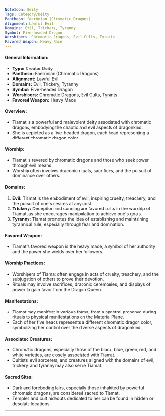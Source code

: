 ```yaml
---
NoteIcon: Deity
Tags: Category/Deity
Pantheon: Faerûnian (Chromatic Dragons)
Alignment: Lawful Evil
Domains: Evil, Trickery, Tyranny
Symbol: Five-headed Dragon
Worshipers: Chromatic Dragons, Evil Cults, Tyrants
Favored Weapon: Heavy Mace
---
```


#### General Information:

- **Type:** Greater Deity
- **Pantheon:** Faerûnian (Chromatic Dragons)
- **Alignment:** Lawful Evil
- **Domains:** Evil, Trickery, Tyranny
- **Symbol:** Five-headed Dragon
- **Worshipers:** Chromatic Dragons, Evil Cults, Tyrants
- **Favored Weapon:** Heavy Mace

#### Overview:

- Tiamat is a powerful and malevolent deity associated with chromatic dragons, embodying the chaotic and evil aspects of dragonkind.
- She is depicted as a five-headed dragon, each head representing a different chromatic dragon color.

#### Worship:

- Tiamat is revered by chromatic dragons and those who seek power through evil means.
- Worship often involves draconic rituals, sacrifices, and the pursuit of dominance over others.

#### Domains:

1. **Evil:** Tiamat is the embodiment of evil, inspiring cruelty, treachery, and the pursuit of one's desires at any cost.
2. **Trickery:** Deception and cunning are favored traits in the worship of Tiamat, as she encourages manipulation to achieve one's goals.
3. **Tyranny:** Tiamat promotes the idea of establishing and maintaining tyrannical rule, especially through fear and domination.

#### Favored Weapon:

- Tiamat's favored weapon is the heavy mace, a symbol of her authority and the power she wields over her followers.

#### Worship Practices:

- Worshipers of Tiamat often engage in acts of cruelty, treachery, and the subjugation of others to prove their devotion.
- Rituals may involve sacrifices, draconic ceremonies, and displays of power to gain favor from the Dragon Queen.

#### Manifestations:

- Tiamat may manifest in various forms, from a spectral presence during rituals to physical manifestations on the Material Plane.
- Each of her five heads represents a different chromatic dragon color, symbolizing her control over the diverse aspects of dragonkind.

#### Associated Creatures:

- Chromatic dragons, especially those of the black, blue, green, red, and white varieties, are closely associated with Tiamat.
- Cultists, evil sorcerers, and creatures aligned with the domains of evil, trickery, and tyranny may also serve Tiamat.

#### Sacred Sites:

- Dark and foreboding lairs, especially those inhabited by powerful chromatic dragons, are considered sacred to Tiamat.
- Temples and cult hideouts dedicated to her can be found in hidden or desolate locations.
---
